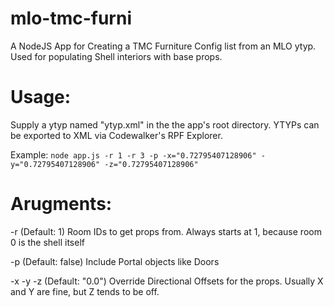 # mlo-tmc-furni
A NodeJS App for Creating a TMC Furniture Config list from an MLO ytyp. Used for populating Shell interiors with base props.

# Usage:
Supply a ytyp named "ytyp.xml" in the the app's root directory. YTYPs can be exported to XML via Codewalker's RPF Explorer.

Example: `node app.js -r 1 -r 3 -p -x="0.72795407128906" -y="0.72795407128906" -z="0.72795407128906"`

# Arugments:
-r (Default: 1) Room IDs to get props from. Always starts at 1, because room 0 is the shell itself

-p (Default: false) Include Portal objects like Doors

-x -y -z (Default: "0.0") Override Directional Offsets for the props. Usually X and Y are fine, but Z tends to be off.
